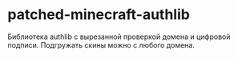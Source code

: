# patched-minecraft-authlib
Библиотека authlib с вырезанной проверкой домена и цифровой подписи. Подгружать скины можно с любого домена.
